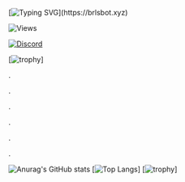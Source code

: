 [![Typing SVG](https://readme-typing-svg.herokuapp.com?font=roboto&color=%23F7C51D&size=18&vCenter=true&height=16&lines=👋+Hey+there,+I'm+Marshy.)](https://brlsbot.xyz)

![Views](https://komarev.com/ghpvc/?username=marshxan&style=flat-square&color=ff69b4)

[![Discord](https://lanyard.cnrad.dev/api/931980616344416316)](https://discord.gg/dB7aTvKfpf)
 


[![trophy](https://github-profile-trophy.vercel.app/?username=Marshxan&theme=onestar&no-bg=false&title=Organizations,Commits,Repositories)]


.

.

.

.

.

.






![Anurag's GitHub stats](https://github-readme-stats.vercel.app/api?username=Marshxan&show_icons=true&theme=radical)                                                    [![Top Langs](https://github-readme-stats.vercel.app/api/top-langs/?username=Marshxan&layout=compact&theme=dracula&langs_count=8)]                                       [![trophy](https://github-profile-trophy.vercel.app/?username=Marshxan&theme=onestar&no-bg=false&title=Organizations,Commits,Repositories)]                                     

